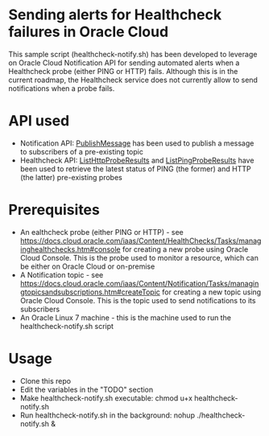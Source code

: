 # Sending alerts for Healthcheck failures in Oracle Cloud
This sample script (healthcheck-notify.sh) has been developed to leverage on Oracle Cloud Notification API for sending automated alerts when a Healthcheck probe (either PING or HTTP) fails. Although this is in the current roadmap, the Healthcheck service does not currently allow to send notifications when a probe fails.

# API used
* Notification API: [PublishMessage](https://docs.cloud.oracle.com/iaas/api/#/en/notification/20181201/NotificationTopic/PublishMessage) has been used to publish a message to subscribers of a pre-existing topic
* Healthcheck API: [ListHttpProbeResults](https://docs.cloud.oracle.com/iaas/api/#/en/healthchecks/20180501/HttpProbeResultSummary/ListHttpProbeResults) and [ListPingProbeResults](https://docs.cloud.oracle.com/iaas/api/#/en/healthchecks/20180501/PingProbeResultSummary/ListPingProbeResults) have been used to retrieve the latest status of PING (the former) and HTTP (the latter) pre-existing probes

# Prerequisites
* An ealthcheck probe (either PING or HTTP) - see https://docs.cloud.oracle.com/iaas/Content/HealthChecks/Tasks/managinghealthchecks.htm#console for creating a new probe using Oracle Cloud Console. This is the probe used to monitor a resource, which can be either on Oracle Cloud or on-premise
* A Notification topic - see https://docs.cloud.oracle.com/iaas/Content/Notification/Tasks/managingtopicsandsubscriptions.htm#createTopic for creating a new topic using Oracle Cloud Console. This is the topic used to send notifications to its subscribers
* An Oracle Linux 7 machine - this is the machine used to run the healthcheck-notify.sh script

# Usage
* Clone this repo
* Edit the variables in the "TODO" section
* Make healthcheck-notify.sh executable: chmod u+x healthcheck-notify.sh
* Run healthcheck-notify.sh in the background: nohup ./healthcheck-notify.sh &
